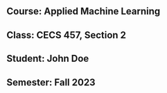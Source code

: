 ## Course: Applied Machine Learning 
## Class: CECS 457, Section 2
## Student:  John Doe
## Semester: Fall 2023